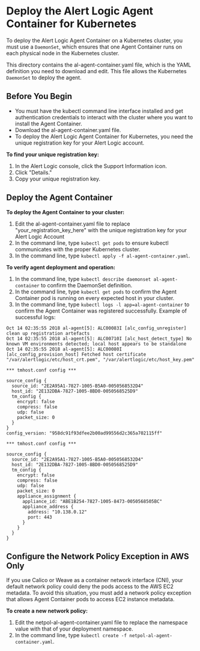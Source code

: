 # Deploy the Alert Logic Agent Container for Kubernetes

To deploy the Alert Logic Agent Container on a Kubernetes cluster, you must use a `DaemonSet`, which ensures that one Agent Container runs on each physical node in the Kubernetes cluster.

This directory contains the al-agent-container.yaml file, which is the YAML definition you need to download and edit. This file allows the Kubernetes `DaemonSet` to deploy the agent.

## Before You Begin
- You must have the kubectl command line interface installed and get authentication credentials to interact with the cluster where you want to install the Agent Container.
- Download the al-agent-container.yaml file.
- To deploy the Alert Logic Agent Container for Kubernetes, you need the unique registration key for your Alert Logic account.

**To find your unique registration key:**
1. In the Alert Logic console, click the Support Information icon.
2. Click "Details."
3. Copy your unique registration key.

## Deploy the Agent Container
**To deploy the Agent Container to your cluster:**
1. Edit the al-agent-container.yaml file to replace "your_registration_key_here" with the unique registration key for your Alert Logic Account
2. In the command line, type  ```kubectl get pods``` to ensure kubectl communicates with the proper Kubernetes cluster.
3. In the command line, type ```kubectl apply -f al-agent-container.yaml```.

**To verify agent deployment and operation:**
1. In the command line, type ```kubectl describe daemonset al-agent-container``` to confirm the DaemonSet definition.
2. In the command line, type ```kubectl get pods``` to confirm the Agent Container pod is running on every expected host in your cluster.
3. In the command line, type ```kubectl logs -l app=al-agent-container``` to confirm the Agent Container was registered successfully. Example of successful logs:

```
Oct 14 02:35:55 2018 al-agent[5]: ALC00083I [alc_config_unregister] clean up registration artefacts
Oct 14 02:35:55 2018 al-agent[5]: ALC00710I [alc_host_detect_type] No known VM environments detected; local host appears to be standalone
Oct 14 02:35:55 2018 al-agent[5]: ALC00080I [alc_config_provision_host] Fetched host certificate "/var/alertlogic/etc/host_crt.pem", "/var/alertlogic/etc/host_key.pem"

*** tmhost.conf config ***

source_config {
  source_id: "2E2A95A1-7827-1005-B5A0-0050568532D4"
  host_id: "2E132DBA-7827-1005-8BD0-0050568525D9"
  tm_config {
    encrypt: false
    compress: false
    udp: false
    packet_size: 0
  }
}
config_version: "958dc91f93dfee2b00ad99556d2c365a702115ff"

*** tmhost.conf config ***

source_config {
  source_id: "2E2A95A1-7827-1005-B5A0-0050568532D4"
  host_id: "2E132DBA-7827-1005-8BD0-0050568525D9"
  tm_config {
    encrypt: false
    compress: false
    udp: false
    packet_size: 0
    appliance_assignment {
      appliance_id: "ABE1B254-7827-1005-8473-0050568505BC"
      appliance_address {
        address: "10.138.0.12"
        port: 443
      }
    }
  }
}
```

## Configure the Network Policy Exception in AWS Only

If you use Calico or Weave as a container network interface (CNI), your default network policy could deny the pods access to the AWS EC2 metadata. To avoid this situation, you must add a network policy exception that allows Agent Container pods to access EC2 instance metadata.

**To create a new network policy:**

1. Edit the netpol-al-agent-container.yaml file to replace the namespace value with that of your deployment namespace.
2. In the command line, type ```kubectl create -f netpol-al-agent-container.yaml```.
